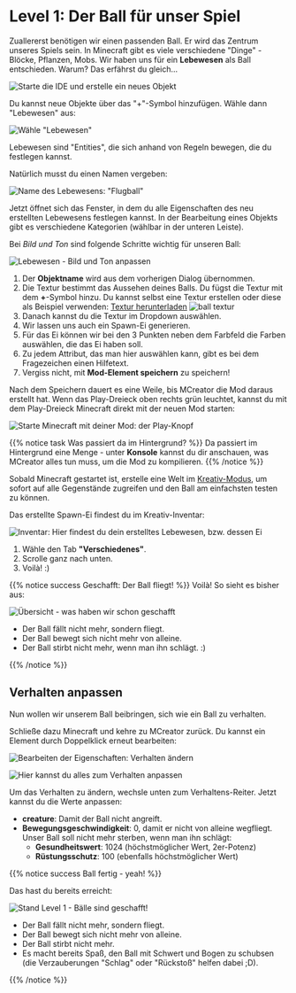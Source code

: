 # Level 1: Der Ball für unser Spiel

Zuallererst benötigen wir einen passenden Ball. Er wird das Zentrum unseres Spiels sein. In Minecraft gibt es viele verschiedene "Dinge" - Blöcke, Pflanzen, Mobs. Wir haben uns für ein **Lebewesen** als Ball entschieden. Warum? Das erfährst du gleich...

![Starte die IDE und erstelle ein neues Objekt](ide-start.png)

Du kannst neue Objekte über das "+"-Symbol hinzufügen. Wähle dann "Lebewesen" aus:

![Wähle "Lebewesen"](lebewesen-erstellen-0.png)

Lebewesen sind "Entities", die sich anhand von Regeln bewegen, die du festlegen kannst.

Natürlich musst du einen Namen vergeben:

![Name des Lebewesens: "Flugball"](lebewesen-erstellen-1.png)

Jetzt öffnet sich das Fenster, in dem du alle Eigenschaften des neu erstellten Lebewesens festlegen kannst. 
In der Bearbeitung eines Objekts gibt es verschiedene Kategorien (wählbar in der unteren Leiste).

Bei *Bild und Ton* sind folgende Schritte wichtig für unseren Ball:

![Lebewesen - Bild und Ton anpassen](lebewesen-erstellen-2-bild-ton.png)

1. Der **Objektname** wird aus dem vorherigen Dialog übernommen.
2. Die Textur bestimmt das Aussehen deines Balls. Du fügst die Textur mit dem **+**-Symbol hinzu. Du kannst selbst eine Textur erstellen oder diese als Beispiel verwenden: [Textur herunterladen](https://raw.githubusercontent.com/KidsLabDe/alpaka_ball_oer/main/02-ball-erstellen/flugball-texture.png) ![ball textur](flugball-texture.png)  
3. Danach kannst du die Textur im Dropdown auswählen.
4. Wir lassen uns auch ein Spawn-Ei generieren.
5. Für das Ei können wir bei den 3 Punkten neben dem Farbfeld die Farben auswählen, die das Ei haben soll.
6. Zu jedem Attribut, das man hier auswählen kann, gibt es bei dem Fragezeichen einen Hilfetext.
7. Vergiss nicht, mit **Mod-Element speichern** zu speichern!

Nach dem Speichern dauert es eine Weile, bis MCreator die Mod daraus erstellt hat. Wenn das Play-Dreieck oben rechts grün leuchtet, kannst du mit dem Play-Dreieck Minecraft direkt mit der neuen Mod starten:

![Starte Minecraft mit deiner Mod: der Play-Knopf](ide-start-play-dreieck.png)

{{% notice task Was passiert da im Hintergrund? %}}
Da passiert im Hintergrund eine Menge - unter **Konsole** kannst du dir anschauen, was MCreator alles tun muss, um die Mod zu kompilieren.
{{% /notice %}}

Sobald Minecraft gestartet ist, erstelle eine Welt im [Kreativ-Modus](https://minecraft.fandom.com/de/wiki/Kreativmodus), um sofort auf alle Gegenstände zugreifen und den Ball am einfachsten testen zu können.

Das erstellte Spawn-Ei findest du im Kreativ-Inventar:

![Inventar: Hier findest du dein erstelltes Lebewesen, bzw. dessen Ei](ingame-wo-ist-das-spawn-ei.png)

1. Wähle den Tab **"Verschiedenes"**.
2. Scrolle ganz nach unten.
3. Voilà! :)

{{% notice success Geschafft: Der Ball fliegt! %}}
Voilà! So sieht es bisher aus:

![Übersicht - was haben wir schon geschafft](ingame-so-siehts-bis-jetzt-aus-0.png)
- Der Ball fällt nicht mehr, sondern fliegt.
- Der Ball bewegt sich nicht mehr von alleine.
- Der Ball stirbt nicht mehr, wenn man ihn schlägt. :)

{{% /notice %}}

## Verhalten anpassen
Nun wollen wir unserem Ball beibringen, sich wie ein Ball zu verhalten.

Schließe dazu Minecraft und kehre zu MCreator zurück. Du kannst ein Element durch Doppelklick erneut bearbeiten:

![Bearbeiten der Eigenschaften: Verhalten ändern](ide-start-element-bearbeiten.png)

![Hier kannst du alles zum Verhalten anpassen](lebewesen-erstellen-2-verhalten.png)

Um das Verhalten zu ändern, wechsle unten zum Verhaltens-Reiter. Jetzt kannst du die Werte anpassen:

- **creature**: Damit der Ball nicht angreift.
- **Bewegungsgeschwindigkeit**: 0, damit er nicht von alleine wegfliegt.
Unser Ball soll nicht mehr sterben, wenn man ihn schlägt:
    - **Gesundheitswert**: 1024 (höchstmöglicher Wert, 2er-Potenz)
    - **Rüstungsschutz**: 100 (ebenfalls höchstmöglicher Wert)

{{% notice success Ball fertig - yeah! %}}  

Das hast du bereits erreicht: 

![Stand Level 1 - Bälle sind geschafft!](ingame-so-siehts-bis-jetzt-aus-1.png)

- Der Ball fällt nicht mehr, sondern fliegt.
- Der Ball bewegt sich nicht mehr von alleine.
- Der Ball stirbt nicht mehr.
- Es macht bereits Spaß, den Ball mit Schwert und Bogen zu schubsen (die Verzauberungen "Schlag" oder "Rückstoß" helfen dabei ;D).

{{% /notice %}}

